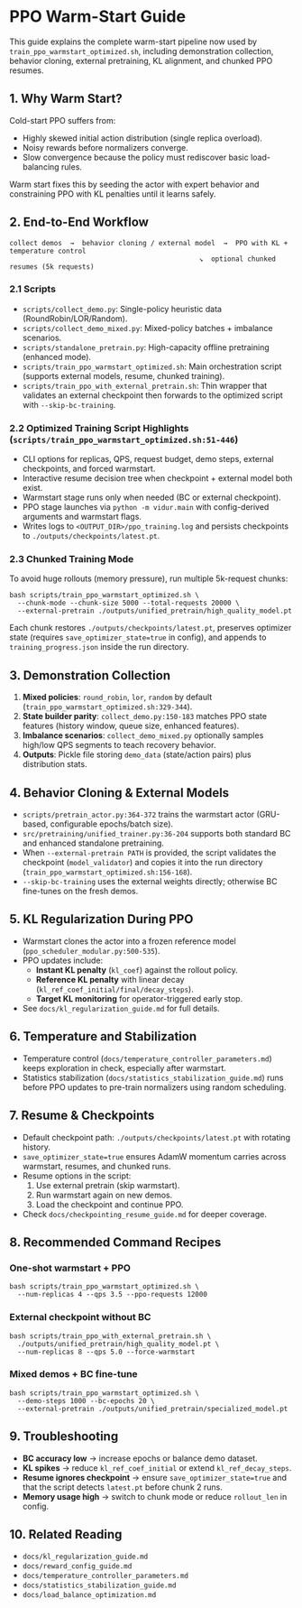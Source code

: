 # PPO Warm-Start Guide

This guide explains the complete warm-start pipeline now used by `train_ppo_warmstart_optimized.sh`, including demonstration collection, behavior cloning, external pretraining, KL alignment, and chunked PPO resumes.

## 1. Why Warm Start?
Cold-start PPO suffers from:
- Highly skewed initial action distribution (single replica overload).
- Noisy rewards before normalizers converge.
- Slow convergence because the policy must rediscover basic load-balancing rules.

Warm start fixes this by seeding the actor with expert behavior and constraining PPO with KL penalties until it learns safely.

## 2. End-to-End Workflow
```
collect demos  →  behavior cloning / external model  →  PPO with KL + temperature control
                                               ↘  optional chunked resumes (5k requests)
```

### 2.1 Scripts
- `scripts/collect_demo.py`: Single-policy heuristic data (RoundRobin/LOR/Random).
- `scripts/collect_demo_mixed.py`: Mixed-policy batches + imbalance scenarios.
- `scripts/standalone_pretrain.py`: High-capacity offline pretraining (enhanced mode).
- `scripts/train_ppo_warmstart_optimized.sh`: Main orchestration script (supports external models, resume, chunked training).
- `scripts/train_ppo_with_external_pretrain.sh`: Thin wrapper that validates an external checkpoint then forwards to the optimized script with `--skip-bc-training`.

### 2.2 Optimized Training Script Highlights (`scripts/train_ppo_warmstart_optimized.sh:51-446`)
- CLI options for replicas, QPS, request budget, demo steps, external checkpoints, and forced warmstart.
- Interactive resume decision tree when checkpoint + external model both exist.
- Warmstart stage runs only when needed (BC or external checkpoint).
- PPO stage launches via `python -m vidur.main` with config-derived arguments and warmstart flags.
- Writes logs to `<OUTPUT_DIR>/ppo_training.log` and persists checkpoints to `./outputs/checkpoints/latest.pt`.

### 2.3 Chunked Training Mode
To avoid huge rollouts (memory pressure), run multiple 5k-request chunks:
```
bash scripts/train_ppo_warmstart_optimized.sh \
  --chunk-mode --chunk-size 5000 --total-requests 20000 \
  --external-pretrain ./outputs/unified_pretrain/high_quality_model.pt
```
Each chunk restores `./outputs/checkpoints/latest.pt`, preserves optimizer state (requires `save_optimizer_state=true` in config), and appends to `training_progress.json` inside the run directory.

## 3. Demonstration Collection
1. **Mixed policies**: `round_robin`, `lor`, `random` by default (`train_ppo_warmstart_optimized.sh:329-344`).
2. **State builder parity**: `collect_demo.py:150-183` matches PPO state features (history window, queue size, enhanced features).
3. **Imbalance scenarios**: `collect_demo_mixed.py` optionally samples high/low QPS segments to teach recovery behavior.
4. **Outputs**: Pickle file storing `demo_data` (state/action pairs) plus distribution stats.

## 4. Behavior Cloning & External Models
- `scripts/pretrain_actor.py:364-372` trains the warmstart actor (GRU-based, configurable epochs/batch size).
- `src/pretraining/unified_trainer.py:36-204` supports both standard BC and enhanced standalone pretraining.
- When `--external-pretrain PATH` is provided, the script validates the checkpoint (`model_validator`) and copies it into the run directory (`train_ppo_warmstart_optimized.sh:156-168`).
- `--skip-bc-training` uses the external weights directly; otherwise BC fine-tunes on the fresh demos.

## 5. KL Regularization During PPO
- Warmstart clones the actor into a frozen reference model (`ppo_scheduler_modular.py:500-535`).
- PPO updates include:
  - **Instant KL penalty** (`kl_coef`) against the rollout policy.
  - **Reference KL penalty** with linear decay (`kl_ref_coef_initial/final/decay_steps`).
  - **Target KL monitoring** for operator-triggered early stop.
- See `docs/kl_regularization_guide.md` for full details.

## 6. Temperature and Stabilization
- Temperature control (`docs/temperature_controller_parameters.md`) keeps exploration in check, especially after warmstart.
- Statistics stabilization (`docs/statistics_stabilization_guide.md`) runs before PPO updates to pre-train normalizers using random scheduling.

## 7. Resume & Checkpoints
- Default checkpoint path: `./outputs/checkpoints/latest.pt` with rotating history.
- `save_optimizer_state=true` ensures AdamW momentum carries across warmstart, resumes, and chunked runs.
- Resume options in the script:
  1. Use external pretrain (skip warmstart).
  2. Run warmstart again on new demos.
  3. Load the checkpoint and continue PPO.
- Check `docs/checkpointing_resume_guide.md` for deeper coverage.

## 8. Recommended Command Recipes
### One-shot warmstart + PPO
```
bash scripts/train_ppo_warmstart_optimized.sh \
  --num-replicas 4 --qps 3.5 --ppo-requests 12000
```

### External checkpoint without BC
```
bash scripts/train_ppo_with_external_pretrain.sh \
  ./outputs/unified_pretrain/high_quality_model.pt \
  --num-replicas 8 --qps 5.0 --force-warmstart
```

### Mixed demos + BC fine-tune
```
bash scripts/train_ppo_warmstart_optimized.sh \
  --demo-steps 1000 --bc-epochs 20 \
  --external-pretrain ./outputs/unified_pretrain/specialized_model.pt
```

## 9. Troubleshooting
- **BC accuracy low** → increase epochs or balance demo dataset.
- **KL spikes** → reduce `kl_ref_coef_initial` or extend `kl_ref_decay_steps`.
- **Resume ignores checkpoint** → ensure `save_optimizer_state=true` and that the script detects `latest.pt` before chunk 2 runs.
- **Memory usage high** → switch to chunk mode or reduce `rollout_len` in config.

## 10. Related Reading
- `docs/kl_regularization_guide.md`
- `docs/reward_config_guide.md`
- `docs/temperature_controller_parameters.md`
- `docs/statistics_stabilization_guide.md`
- `docs/load_balance_optimization.md`
